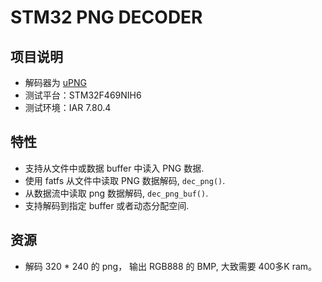 # STM32 PNG DECODER

## 项目说明
- 解码器为 [uPNG](https://github.com/elanthis/upng)
- 测试平台：STM32F469NIH6
- 测试环境：IAR 7.80.4

## 特性
- 支持从文件中或数据 buffer 中读入 PNG 数据.
- 使用 fatfs 从文件中读取 PNG 数据解码, `dec_png()`.
- 从数据流中读取 png 数据解码, `dec_png_buf()`.
- 支持解码到指定 buffer 或者动态分配空间.

## 资源
- 解码 320 \* 240 的 png， 输出 RGB888 的 BMP, 大致需要 400多K ram。
